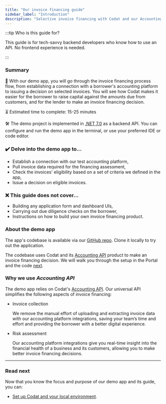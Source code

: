 ```yaml
---
title: "Our invoice financing guide"
sidebar_label: "Introduction"
description: "Selective invoice financing with Codat and our Accounting API" 
---
```


:::tip Who is this guide for?

This guide is for tech-savvy backend developers who know how to use an API. No frontend experience is needed.

:::

### Summary

🎯 With our demo app, you will go through the invoice financing process flow, from establishing a connection with a borrower's accounting platform to issuing a decision on selected invoices. You will see how Codat makes it easier for the borrower to raise capital against the amounts due from customers, and for the lender to make an invoice financing decision. 

⏳ Estimated time to complete: 15-25 minutes

🛠️ The demo project is implemented in [.NET 7.0](https://dotnet.microsoft.com/en-us/download/dotnet/7.0) as a backend API. You can configure and run the demo app in the terminal, or use your preferred IDE or code editor.

### ✔️ Delve into the demo app to...

- Establish a connection with our test accounting platform,
- Pull invoice data required for the financing assessment, 
- Check the invoices' eligibility based on a set of criteria we defined in the app,
- Issue a decision on eligible invoices. 

### ❌ This guide does not cover...

- Building any application form and dashboard UIs,
- Carrying out due diligence checks on the borrower,
- Instructions on how to build your own invoice financing product.

### About the demo app

The app's codebase is available via our [GitHub repo](https://github.com/codatio/demo-invoice-finance). Clone it locally to try out the application.

The codebase uses Codat and its [Accounting API](/accounting-api/overview) product to make an invoice financing decision. We will walk you through the setup in the Portal and the code [next](/accounting-api/guides/invoice-finance/setting-up). 

### Why we use _Accounting API_

The demo app relies on Codat's [Accounting API](/accounting-api/overview). Our universal API simplifies the following aspects of invoice financing:

- Invoice collection

    We remove the manual effort of uploading and extracting invoice data with our accounting platform integrations, saving your team’s time and effort and providing the borrower with a better digital experience.

- Risk assessment

    Our accounting platform integrations give you real-time insight into the financial health of a business and its customers, allowing you to make better invoice financing decisions.

---

### Read next

Now that you know the focus and purpose of our demo app and its guide, you can:
* [Set up Codat and your local environment](/accounting-api/guides/invoice-finance/setting-up).
